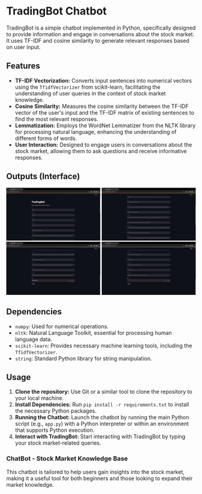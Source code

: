 # TradingBot Chatbot

TradingBot is a simple chatbot implemented in Python, specifically designed to provide information and engage in conversations about the stock market. It uses TF-IDF and cosine similarity to generate relevant responses based on user input.

## Features

- **TF-IDF Vectorization:** Converts input sentences into numerical vectors using the `TfidfVectorizer` from scikit-learn, facilitating the understanding of user queries in the context of stock market knowledge.
- **Cosine Similarity:** Measures the cosine similarity between the TF-IDF vector of the user's input and the TF-IDF matrix of existing sentences to find the most relevant responses.
- **Lemmatization:** Employs the WordNet Lemmatizer from the NLTK library for processing natural language, enhancing the understanding of different forms of words.
- **User Interaction:** Designed to engage users in conversations about the stock market, allowing them to ask questions and receive informative responses.

## Outputs (Interface)
<img src="output/Screenshot (257).png" alt="Image Description" width="250px">
<img src="output/Screenshot (258).png" alt="Image Description" width="250px">
<img src="output/Screenshot (259).png" alt="Image Description" width="250px">
<img src="output/Screenshot (260).png" alt="Image Description" width="250px">

## Dependencies

- `numpy`: Used for numerical operations.
- `nltk`: Natural Language Toolkit, essential for processing human language data.
- `scikit-learn`: Provides necessary machine learning tools, including the `TfidfVectorizer`.
- `string`: Standard Python library for string manipulation.

## Usage

1. **Clone the repository:** Use Git or a similar tool to clone the repository to your local machine.
2. **Install Dependencies:** Run `pip install -r requirements.txt` to install the necessary Python packages.
3. **Running the Chatbot:** Launch the chatbot by running the main Python script (e.g., `app.py`) with a Python interpreter or within an environment that supports Python execution.
4. **Interact with TradingBot:** Start interacting with TradingBot by typing your stock market-related queries.

### ChatBot - Stock Market Knowledge Base

This chatbot is tailored to help users gain insights into the stock market, making it a useful tool for both beginners and those looking to expand their market knowledge.
